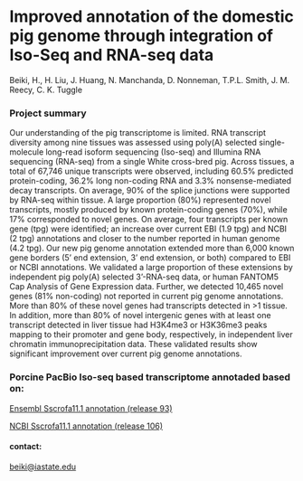 # Improved annotation of the domestic pig genome through integration of Iso-Seq and RNA-seq data

Beiki, H., H. Liu, J. Huang, N. Manchanda, D. Nonneman, T.P.L. Smith, J. M. Reecy, C. K.
Tuggle


### Project summary
Our understanding of the pig transcriptome is limited. RNA transcript diversity among nine tissues was assessed using poly(A) selected single-molecule long-read isoform sequencing (Iso-seq) and Illumina RNA sequencing (RNA-seq) from a single White cross-bred pig. Across tissues, a total of 67,746 unique transcripts were observed, including 60.5% predicted protein-coding, 36.2% long non-coding RNA and 3.3% nonsense-mediated decay transcripts. On average, 90% of the splice junctions were supported by RNA-seq within tissue. A large proportion (80%) represented novel transcripts, mostly produced by known protein-coding genes (70%), while 17% corresponded to novel genes. On average, four transcripts per known gene (tpg) were identified; an increase over current EBI (1.9 tpg) and NCBI (2 tpg) annotations and closer to the number reported in human genome (4.2 tpg). Our new pig genome annotation extended more than 6,000 known gene borders (5’ end extension, 3’ end extension, or both) compared to EBI or NCBI annotations. We validated a large proportion of these extensions by independent pig poly(A) selected 3’-RNA-seq data, or human FANTOM5 Cap Analysis of Gene Expression data. Further, we detected 10,465 novel genes (81% non-coding) not reported in current pig genome annotations. More than 80% of these novel genes had transcripts detected in >1 tissue. In addition, more than 80% of novel intergenic genes with at least one transcript detected in liver tissue had H3K4me3 or H3K36me3 peaks mapping to their promoter and gene body, respectively, in independent liver chromatin immunoprecipitation data. These validated results show significant improvement over current pig genome annotations.

### Porcine PacBio Iso-seq based transcriptome annotaded based on:

[Ensembl Sscrofa11.1 annotation (release 93)](https://iastate.box.com/s/z5hy8eg6uwsqshn6wjbe2ztv1qeb82z3)


[NCBI Sscrofa11.1 annotation (release 106)](https://iastate.box.com/s/3j1mdjfpl4ieqwc4jy88hn13fq4uw1td)

#### contact:
beiki@iastate.edu
